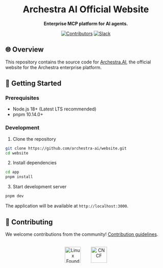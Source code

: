 <div align="center">  
  
  # Archestra AI Official Website

  **Enterprise MCP platform for AI agents.**

  
  [![Contributors](https://img.shields.io/github/contributors/archestra-ai/website)](https://github.com/archestra-ai/website/graphs/contributors)
  [![Slack](https://img.shields.io/badge/Slack-Join%20Community-4A154B?logo=slack)](https://join.slack.com/t/archestracommunity/shared_invite/zt-39yk4skox-zBF1NoJ9u4t59OU8XxQChg)

</div>

## 🌐 Overview

This repository contains the source code for [Archestra.AI](https://archestra.ai), the official website for the Archestra enterprise platform.


## 🚀 Getting Started

### Prerequisites

- Node.js 18+ (Latest LTS recommended)
- pnpm 10.14.0+

### Development

1. Clone the repository
```bash
git clone https://github.com/archestra-ai/website.git
cd website
```

2. Install dependencies
```bash
cd app
pnpm install
```

3. Start development server
```bash
pnpm dev
```

The application will be available at `http://localhost:3000`.

## 🤝 Contributing

We welcome contributions from the community! [Contribution guidelines](https://www.archestra.ai/docs/contributing).

<div align="center">
  <br />
  <a href="https://www.archestra.ai/blog/archestra-joins-cncf-linux-foundation"><img src="https://raw.githubusercontent.com/archestra-ai/archestra/main/desktop_app/public/images/linux-foundation-logo.png" height="50" alt="Linux Foundation" /></a>
  &nbsp;&nbsp;&nbsp;&nbsp;&nbsp;&nbsp;
  <a href="https://www.archestra.ai/blog/archestra-joins-cncf-linux-foundation"><img src="https://raw.githubusercontent.com/archestra-ai/archestra/main/desktop_app/public/images/cncf-logo.png" height="50" alt="CNCF" /></a>
</div>
